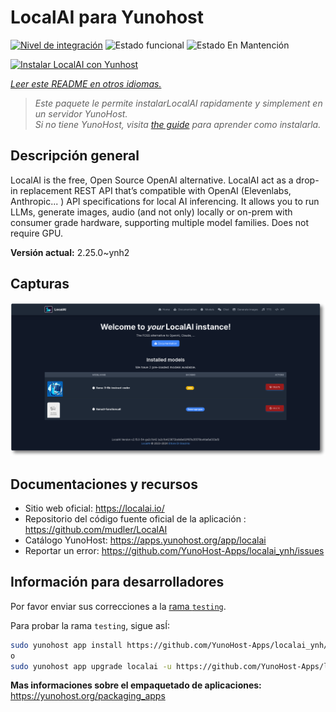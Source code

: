 <!--
Este archivo README esta generado automaticamente<https://github.com/YunoHost/apps/tree/master/tools/readme_generator>
No se debe editar a mano.
-->

# LocalAI para Yunohost

[![Nivel de integración](https://apps.yunohost.org/badge/integration/localai)](https://ci-apps.yunohost.org/ci/apps/localai/)
![Estado funcional](https://apps.yunohost.org/badge/state/localai)
![Estado En Mantención](https://apps.yunohost.org/badge/maintained/localai)

[![Instalar LocalAI con Yunhost](https://install-app.yunohost.org/install-with-yunohost.svg)](https://install-app.yunohost.org/?app=localai)

*[Leer este README en otros idiomas.](./ALL_README.md)*

> *Este paquete le permite instalarLocalAI rapidamente y simplement en un servidor YunoHost.*  
> *Si no tiene YunoHost, visita [the guide](https://yunohost.org/install) para aprender como instalarla.*

## Descripción general

LocalAI is the free, Open Source OpenAI alternative. LocalAI act as a drop-in replacement REST API that’s compatible with OpenAI (Elevenlabs, Anthropic... ) API specifications for local AI inferencing. It allows you to run LLMs, generate images, audio (and not only) locally or on-prem with consumer grade hardware, supporting multiple model families. Does not require GPU.


**Versión actual:** 2.25.0~ynh2

## Capturas

![Captura de LocalAI](./doc/screenshots/331878853-20b5ccd2-8393-44f0-aaf6-87a23806381e.png)

## Documentaciones y recursos

- Sitio web oficial: <https://localai.io/>
- Repositorio del código fuente oficial de la aplicación : <https://github.com/mudler/LocalAI>
- Catálogo YunoHost: <https://apps.yunohost.org/app/localai>
- Reportar un error: <https://github.com/YunoHost-Apps/localai_ynh/issues>

## Información para desarrolladores

Por favor enviar sus correcciones a la [rama `testing`](https://github.com/YunoHost-Apps/localai_ynh/tree/testing).

Para probar la rama `testing`, sigue asÍ:

```bash
sudo yunohost app install https://github.com/YunoHost-Apps/localai_ynh/tree/testing --debug
o
sudo yunohost app upgrade localai -u https://github.com/YunoHost-Apps/localai_ynh/tree/testing --debug
```

**Mas informaciones sobre el empaquetado de aplicaciones:** <https://yunohost.org/packaging_apps>
